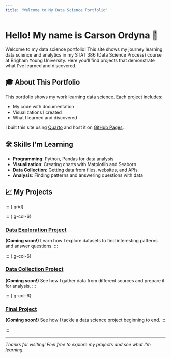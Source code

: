 ```yaml
---
title: "Welcome to My Data Science Portfolio"
---
```


# Hello! My name is Carson Ordyna 👋

Welcome to my data science portfolio! This site shows my journey learning data science and analytics in my STAT 386 (Data Science Process) course at Brigham Young University. Here you'll find projects that demonstrate what I've learned and discovered.

## 🎓 About This Portfolio

This portfolio shows my work learning data science. Each project includes:

- My code with documentation
- Visualizations I created
- What I learned and discovered

I built this site using [Quarto](https://quarto.org/) and host it on [GitHub Pages](https://pages.github.com/).

## 🛠️ Skills I'm Learning

- **Programming**: Python, Pandas for data analysis
- **Visualization**: Creating charts with Matplotlib and Seaborn
- **Data Collection**: Getting data from files, websites, and APIs
- **Analysis**: Finding patterns and answering questions with data

## 📈 My Projects

::: {.grid}

::: {.g-col-6}
### [Data Exploration Project](projects/eda.qmd)
**(Coming soon!)** Learn how I explore datasets to find interesting patterns and answer questions.
:::

::: {.g-col-6}
### [Data Collection Project](projects/data-acquisition.qmd)
**(Coming soon!)** See how I gather data from different sources and prepare it for analysis.
:::

::: {.g-col-6}
### [Final Project](projects/final-project.qmd)
**(Coming soon!)** See how I tackle a data science project beginning to end.
:::

:::

---

*Thanks for visiting! Feel free to explore my projects and see what I'm learning.*